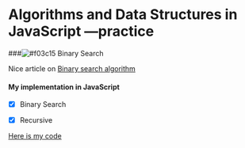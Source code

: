 # Algorithms and Data Structures in JavaScript &mdash;practice

###![#f03c15](https://placehold.it/15/f03c15/000000?text=+) Binary Search



Nice article on [Binary search algorithm](https://en.wikipedia.org/wiki/Binary_search_algorithm)

#### My implementation in JavaScript

- [x] Binary Search

- [x] Recursive

[Here is my code](https://github.com/wehelie/JSAlgDos/blob/master/binarysearch/binarysearch.js)


